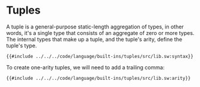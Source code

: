 # Tuples

A tuple is a general-purpose static-length aggregation of types, in other words, it's a single type that consists of an aggregate of zero or more types. The internal types that make up a tuple, and the tuple's arity, define the tuple's type.

```sway
{{#include ../../../code/language/built-ins/tuples/src/lib.sw:syntax}}
```

To create one-arity tuples, we will need to add a trailing comma:

```sway
{{#include ../../../code/language/built-ins/tuples/src/lib.sw:arity}}
```
